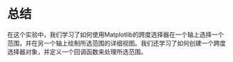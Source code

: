 # 总结

在这个实验中，我们学习了如何使用Matplotlib的跨度选择器在一个轴上选择一个范围，并在另一个轴上绘制所选范围的详细视图。我们还学习了如何创建一个跨度选择器对象，并定义一个回调函数来处理所选范围。
